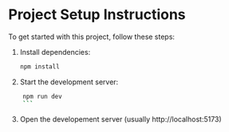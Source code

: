 # Project Setup Instructions

To get started with this project, follow these steps:

1. Install dependencies:

    ```bash
    npm install
    ```

2. Start the development server:

````bash
    npm run dev
    ```
````

3. Open the developement server
   (usually http://localhost:5173)
